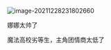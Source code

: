 ![image-20211228231802660](D:\whatsoever\2021年12月\image-20211228231802660.png)

娜娜太帅了



魔法高校劣等生，主角团情商太低了

